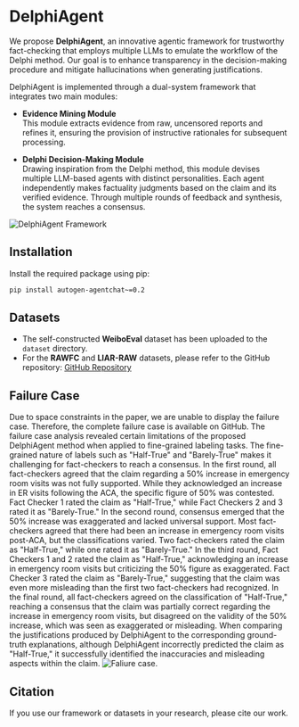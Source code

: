 # DelphiAgent

We propose **DelphiAgent**, an innovative agentic framework for trustworthy fact-checking that employs multiple LLMs to emulate the workflow of the Delphi method. Our goal is to enhance transparency in the decision-making procedure and mitigate hallucinations when generating justifications.

DelphiAgent is implemented through a dual-system framework that integrates two main modules:

- **Evidence Mining Module**  
  This module extracts evidence from raw, uncensored reports and refines it, ensuring the provision of instructive rationales for subsequent processing.

- **Delphi Decision-Making Module**  
  Drawing inspiration from the Delphi method, this module devises multiple LLM-based agents with distinct personalities. Each agent independently makes factuality judgments based on the claim and its verified evidence. Through multiple rounds of feedback and synthesis, the system reaches a consensus.

![DelphiAgent Framework](https://github.com/zjfgh2015/DelphiAgent/blob/main/DelphiAgent%20Framework.jpg)

## Installation

Install the required package using pip:

```bash
pip install autogen-agentchat~=0.2
```
## Datasets

- The self-constructed **WeiboEval** dataset has been uploaded to the `dataset` directory.
- For the **RAWFC** and **LIAR-RAW** datasets, please refer to the GitHub repository: [GitHub Repository](https://github.com/Nicozwy/CofCED)

## Failure Case
Due to space constraints in the paper, we are unable to display the failure case. Therefore, the complete failure case is available on GitHub.
The failure case analysis revealed certain limitations of the proposed DelphiAgent method when applied to fine-grained labeling tasks. The fine-grained nature of labels such as "Half-True" and "Barely-True" makes it challenging for fact-checkers to reach a consensus.
In the first round, all fact-checkers agreed that the claim regarding a 50% increase in emergency room visits was not fully supported. While they acknowledged an increase in ER visits following the ACA, the specific figure of 50% was contested. Fact Checker 1 rated the claim as "Half-True," while Fact Checkers 2 and 3 rated it as "Barely-True."
In the second round, consensus emerged that the 50% increase was exaggerated and lacked universal support. Most fact-checkers agreed that there had been an increase in emergency room visits post-ACA, but the classifications varied. Two fact-checkers rated the claim as "Half-True," while one rated it as "Barely-True."
In the third round, Fact Checkers 1 and 2 rated the claim as "Half-True," acknowledging an increase in emergency room visits but criticizing the 50% figure as exaggerated. Fact Checker 3 rated the claim as "Barely-True," suggesting that the claim was even more misleading than the first two fact-checkers had recognized.
In the final round, all fact-checkers agreed on the classification of "Half-True," reaching a consensus that the claim was partially correct regarding the increase in emergency room visits, but disagreed on the validity of the 50% increase, which was seen as exaggerated or misleading.
When comparing the justifications produced by DelphiAgent to the corresponding ground-truth explanations, although DelphiAgent incorrectly predicted the claim as "Half-True," it successfully identified the inaccuracies and misleading aspects within the claim.
![Faliure case.](https://github.com/zjfgh2015/DelphiAgent/blob/main/failure%20case.jpg)
## Citation
If you use our framework or datasets in your research, please cite our work. 
